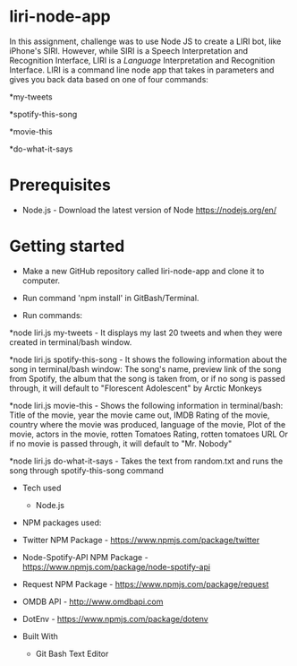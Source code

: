 # liri-node-app

In this assignment, challenge was to use Node JS to create a LIRI bot, like iPhone's SIRI. However, while SIRI is a Speech Interpretation and Recognition Interface, LIRI is a _Language_ Interpretation and Recognition Interface. LIRI is a command line node app that takes in parameters and gives you back data based on one of four commands:

*my-tweets

*spotify-this-song

*movie-this

*do-what-it-says

# Prerequisites
- Node.js - Download the latest version of Node https://nodejs.org/en/

# Getting started
- Make a new GitHub repository called liri-node-app and clone it to computer.
- Run command 'npm install' in GitBash/Terminal.

- Run commands: 

 *node liri.js my-tweets - It displays my last 20 tweets and when they were created in terminal/bash window.

 *node liri.js spotify-this-song <song name> - It shows the following information about the song in terminal/bash window: The song's name, preview link of the song from Spotify, the album that the song is taken from, or if no song is passed through, it will default to "Florescent Adolescent" by Arctic Monkeys

 *node liri.js movie-this <movie name> - Shows the following information in terminal/bash: Title of the movie, year the movie came out, IMDB Rating of the movie, country where the movie was produced, language of the movie, Plot of the movie, actors in the movie, rotten Tomatoes Rating, rotten tomatoes URL Or if no movie is passed through, it will default to "Mr. Nobody"

 *node liri.js do-what-it-says - Takes the text from random.txt and runs the song through   spotify-this-song command


 - Tech used
    - Node.js

- NPM packages used:    

- Twitter NPM Package - https://www.npmjs.com/package/twitter

- Node-Spotify-API NPM Package - https://www.npmjs.com/package/node-spotify-api

- Request NPM Package - https://www.npmjs.com/package/request

- OMDB API - http://www.omdbapi.com

- DotEnv - https://www.npmjs.com/package/dotenv

- Built With
    - Git Bash Text Editor
